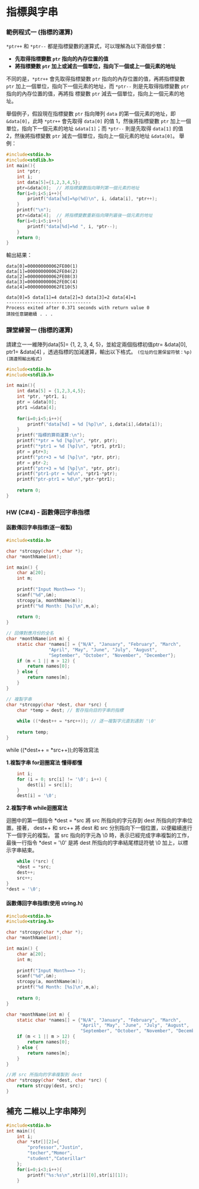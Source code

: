 # 指標與字串


### 範例程式一 (指標的運算)

`*ptr++` 和 `*ptr--` 都是指標變數的運算式，可以理解為以下兩個步驟：  

+ **先取得指標變數 `ptr` 指向的內存位置的值**		
+ **將指標變數 `ptr` 加上或減去一個單位，指向下一個或上一個元素的地址**
	
不同的是，`*ptr++` 會先取得指標變數 `ptr` 指向的內存位置的值，再將指標變數 `ptr` 加上一個單位，指向下一個元素的地址，而 `*ptr--` 則是先取得指標變數 `ptr` 指向的內存位置的值，再將指  標變數 `ptr` 減去一個單位，指向上一個元素的地址。		
		
舉個例子，假設現在指標變數 `ptr` 指向陣列 `data` 的第一個元素的地址，即 `&data[0]`，此時 `*ptr++` 會先取得 `data[0]` 的值 1，然後將指標變數 `ptr` 加上一個單位，指向下一個元素的地址   `&data[1]`；而 `*ptr--` 則是先取得 `data[1]` 的值 2，然後將指標變數 `ptr` 減去一個單位，指向上一個元素的地址 `&data[0]`。	
舉例：
```c
#include<stdio.h>
#include<stdlib.h>
int main(){
	int *ptr;
	int i;
	int data[5]={1,2,3,4,5};
	ptr=&data[0];  // 將指標變數指向陣列第一個元素的地址 
	for(i=0;i<5;i++){
		printf("data[%d]=%p(%d)\n", i, &data[i], *ptr++);
	}
	printf("\n");
	ptr=&data[4];  // 將指標變數重新指向陣列最後一個元素的地址 
	for(i=0;i<5;i++){
		printf("data[%d]=%d ", i, *ptr--);
	}
	return 0;
}
```
輸出結果：
```
data[0]=000000000062FE00(1)
data[1]=000000000062FE04(2)
data[2]=000000000062FE08(3)
data[3]=000000000062FE0C(4)
data[4]=000000000062FE10(5)

data[0]=5 data[1]=4 data[2]=3 data[3]=2 data[4]=1
--------------------------------
Process exited after 0.371 seconds with return value 0
請按任意鍵繼續 . . .
```
### 課堂練習一 (指標的運算)
請建立一一維陣列data[5]= {1, 2, 3, 4, 5}，並給定兩個指標初值ptr= &data[0], ptr1= &data[4] ，透過指標的加減運算，輸出以下格式。
`(位址的位置保留符號：%p)`		
`(請遵照輸出格式)`

```c
#include<stdio.h>
#include<stdlib.h>

int main(){
	int data[5] = {1,2,3,4,5};
	int *ptr, *ptr1, i;
	ptr = &data[0];
	ptr1 =&data[4];
	
	for(i=0;i<5;i++){
		printf("data[%d] = %d [%p]\n", i,data[i],&data[i]);
	}
	printf("指標的算術運算:\n");
	printf("*ptr = %d [%p]\n", *ptr, ptr);
	printf("*ptr1 = %d [%p]\n", *ptr1, ptr1);
	ptr = ptr+3;
	printf("ptr+3 = %d [%p]\n", *ptr, ptr);
	ptr = ptr-2;
	printf("ptr+3 = %d [%p]\n", *ptr, ptr);
	printf("ptr1-ptr = %d\n", *ptr1-*ptr);
	printf("ptr-ptr1 = %d\n",*ptr-*ptr1);
	
	return 0;
} 
```
### HW (C#4) - 函數傳回字串指標

#### 函數傳回字串指標(逐一複製)
```C
#include<stdio.h>

char *strcopy(char *,char *);
char *monthName(int);

int main() {
    char a[20];
    int m;
    
    printf("Input Month==> ");
    scanf("%d",&m);
    strcopy(a, monthName(m));
    printf("%d Month: [%s]\n",m,a);
    
    return 0;
}

// 回傳對應月份的全名
char *monthName(int m) {
    static char *names[] = {"N/A", "January", "February", "March",
				"April", "May", "June", "July", "August",
				"September", "October", "November", "December"};
    if (m < 1 || m > 12) {
        return names[0];
    } else {
        return names[m];
    }
}

// 複製字串
char *strcopy(char *dest, char *src) {
    char *temp = dest; // 暫存指向目的字串的指標
    
    while ((*dest++ = *src++)); // 逐一複製字元直到遇到 '\0'
    
    return temp;
}
```
while ((*dest++ = *src++));的等效寫法

**1.複製字串 for迴圈寫法 懂得都懂**		
```C
    int i;
    for (i = 0; src[i] != '\0'; i++) {
        dest[i] = src[i];
    }
    dest[i] = '\0';
```
**2.複製字串 while迴圈寫法**
		
迴圈中的第一個指令 *dest = *src 將 src 所指向的字元存到 dest 所指向的字串位置。接著， dest++ 和 src++ 將 dest 和 src 分別指向下一個位置，以便繼續進行下一個字元的複製。
當 src 指向的字元為 \0 時，表示已經完成字串複製的工作，最後一行指令 *dest = '\0' 是將 dest 所指向的字串結尾標誌符號 \0 加上，以標示字串結束。
```C
    while (*src) {
    *dest = *src;
    dest++;
    src++;
}
*dest = '\0';
```

#### 函數傳回字串指標(使用 string.h)
```C
#include<stdio.h>
#include<string.h>

char *strcopy(char *,char *);
char *monthName(int);

int main() {
    char a[20];
    int m;
    
    printf("Input Month==> ");
    scanf("%d",&m);
    strcopy(a, monthName(m));
    printf("%d Month: [%s]\n",m,a);
    
    return 0;
}

char *monthName(int m) {
    static char *names[] = {"N/A", "January", "February", "March",
							"April", "May", "June", "July", "August",
						    "September", "October", "November", "December"};
    if (m < 1 || m > 12) {
        return names[0];
    } else {
        return names[m];
    }
}

//將 src 所指向的字串複製到 dest 
char *strcopy(char *dest, char *src) {
    return strcpy(dest, src); 
}
```
## 補充 二維以上字串陣列
```C
#include<stdio.h>
int main(){
	int i;
	char *str[][2]={
		"professor","Justin",
		"techer","Momor",
		"student","Caterillar"
	};
	for(i=0;i<3;i++){
		printf("%s:%s\n",str[i][0],str[i][1]);
	}
```
